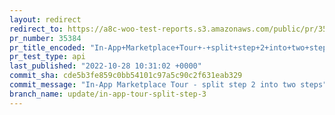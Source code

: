 ```yaml
---
layout: redirect
redirect_to: https://a8c-woo-test-reports.s3.amazonaws.com/public/pr/35384/api/index.html
pr_number: 35384
pr_title_encoded: "In-App+Marketplace+Tour+-+split+step+2+into+two+steps"
pr_test_type: api
last_published: "2022-10-28 10:31:02 +0000"
commit_sha: cde5b3fe859c0bb54101c97a5c90c2f631eab329
commit_message: "In-App Marketplace Tour - split step 2 into two steps"
branch_name: update/in-app-tour-split-step-3
---
```


